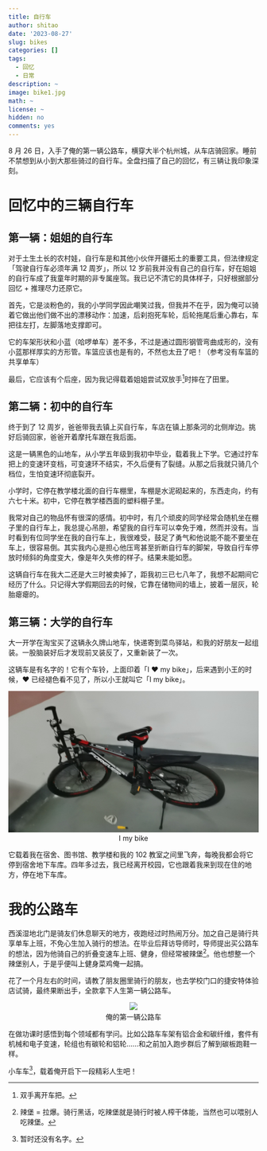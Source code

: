 ```yaml
---
title: 自行车
author: shitao
date: '2023-08-27'
slug: bikes
categories: []
tags:
  - 回忆
  - 日常
description: ~
image: bike1.jpg
math: ~
license: ~
hidden: no
comments: yes
---
```


8 月 26 日，入手了俺的第一辆公路车，横穿大半个杭州城，从车店骑回家。睡前不禁想到从小到大那些骑过的自行车。全盘扫描了自己的回忆，有三辆让我印象深刻。

# 回忆中的三辆自行车

## 第一辆：姐姐的自行车

对于土生土长的农村娃，自行车是和其他小伙伴开疆拓土的重要工具，但法律规定「驾驶自行车必须年满 12 周岁」，所以 12 岁前我并没有自己的自行车，好在姐姐的自行车成了我童年时期的非专属座驾。我已记不清它的具体样子，只好根据部分回忆 + 推理尽力还原它。

首先，它是淡粉色的，我的小学同学因此嘲笑过我，但我并不在乎，因为俺可以骑着它做出他们做不出的漂移动作：加速，后刹抱死车轮，后轮拖尾后重心靠右，车把往左打，左脚落地支撑即可。

它的车架形状和小蓝（哈啰单车）差不多，不过是通过圆形钢管弯曲成形的，没有小蓝那样厚实的方形管。车篮应该也是有的，不然也太丑了吧！（参考没有车篮的共享单车）

最后，它应该有个后座，因为我记得载着姐姐尝试双放手[^1]时摔在了田里。

[^1]: 双手离开车把。

## 第二辆：初中的自行车

终于到了 12 周岁，爸爸带我去镇上买自行车，车店在镇上那条河的北侧岸边。挑好后骑回家，爸爸开着摩托车跟在我后面。

这是一辆黑色的山地车，从小学五年级到我初中毕业，载着我上下学。它通过拧车把上的变速环变档，可变速环不结实，不久后便有了裂缝。从那之后我就只骑几个档位，生怕变速环彻底裂开。

小学时，它停在教学楼北面的自行车棚里，车棚是水泥砌起来的，东西走向，约有六七十米。初中，它停在教学楼西面的塑料棚子里。

我常对自己的物品怀有很深的感情。初中时，有几个顽皮的同学经常会随机坐在棚子里的自行车上，我总提心吊胆，希望我的自行车可以幸免于难，然而并没有。当时看到有位同学坐在我的自行车上，我很难受，鼓足了勇气和他说能不能不要坐在车上，很容易倒。其实我内心是担心他压弯甚至折断自行车的脚架，导致自行车停放时倾斜的角度变大，像是年久失修的样子。结果未能如愿。

这辆自行车在我大二还是大三时被卖掉了，距我初三已七八年了，我想不起期间它经历了什么。只记得大学假期回去的时候，它靠在储物间的墙上，披着一层灰，轮胎瘪瘪的。

## 第三辆：大学的自行车

大一开学在淘宝买了这辆永久牌山地车，快递寄到菜鸟驿站，和我的好朋友一起组装。一股脑装好后才发现前叉装反了，又重新装了一次。

这辆车是有名字的！它有个车铃，上面印着「I ❤️️ my bike」，后来遇到小王的时候，❤️ 已经褪色看不见了，所以小王就叫它「I my bike」。

<center><img src="Imybike.jpg" width=550></center>
<center>I my bike</center>

它载着我在宿舍、图书馆、教学楼和我的 102 教室之间里飞奔，每晚我都会将它停到宿舍地下车库。四年多过去，我已经离开校园，它也跟着我来到现在住的地方，停在地下车库。

# 我的公路车

西溪湿地北门是骑友们休息聊天的地方，夜跑经过时热闹万分。加之自己是骑行共享单车上班，不免心生加入骑行的想法。在毕业后拜访导师时，导师提出买公路车的想法，因为他骑自己的折叠变速车上班、健身，但经常被辣堡[^2]。他也想整一个辣堡别人，于是乎便叫上健身菜鸡俺一起搞。

[^2]: 辣堡 = 拉爆。骑行黑话，吃辣堡就是骑行时被人榨干体能，当然也可以喂别人吃辣堡。

花了一个月左右的时间，请教了朋友圈里骑行的朋友，也去学校门口的捷安特体验店试骑，最终果断出手，全款拿下人生第一辆公路车。

<center><img src="bike4.jpg" width=550></center>
<center>俺的第一辆公路车</center>

在做功课时感悟到每个领域都有学问。比如公路车车架有铝合金和碳纤维，套件有机械和电子变速，轮组也有碳轮和铝轮……和之前加入跑步群后了解到碳板跑鞋一样。

小车车[^3]，载着俺开启下一段精彩人生吧！

[^3]: 暂时还没有名字。

<!-- 碳板跑鞋，待体验一段时间分享感受之后添加超链接 -->
